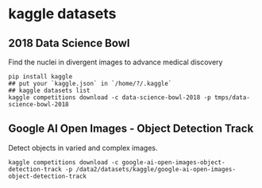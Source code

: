 # kaggle datasets

## 2018 Data Science Bowl
Find the nuclei in divergent images to advance medical discovery
```
pip install kaggle
## put your `kaggle.json` in `/home/?/.kaggle`
## kaggle datasets list
kaggle competitions download -c data-science-bowl-2018 -p tmps/data-science-bowl-2018
```

## Google AI Open Images - Object Detection Track
Detect objects in varied and complex images.
```
kaggle competitions download -c google-ai-open-images-object-detection-track -p /data2/datasets/kaggle/google-ai-open-images-object-detection-track
```
